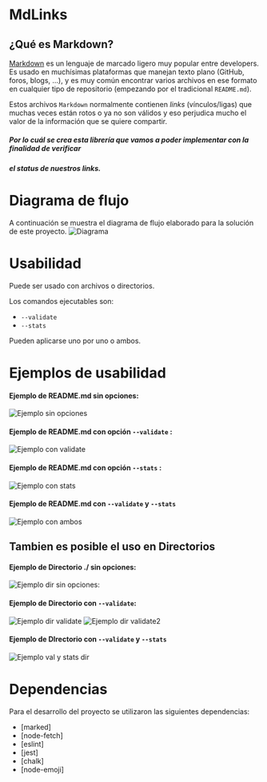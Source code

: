 # MdLinks

## ¿Qué es Markdown?

[Markdown](https://es.wikipedia.org/wiki/Markdown) es un lenguaje de marcado
ligero muy popular entre developers. Es usado en muchísimas plataformas que
manejan texto plano (GitHub, foros, blogs, ...), y es muy común
encontrar varios archivos en ese formato en cualquier tipo de repositorio
(empezando por el tradicional `README.md`).

Estos archivos `Markdown` normalmente contienen _links_ (vínculos/ligas) que
muchas veces están rotos o ya no son válidos y eso perjudica mucho el valor de
la información que se quiere compartir.

##### Por lo cuál se crea esta librería que vamos a poder implementar con la finalidad de verificar
##### el status de nuestros links.

# Diagrama de flujo

A continuación se muestra el diagrama de flujo elaborado para la solución de este proyecto.
![Diagrama](https://i.ibb.co/w6YRPpy/My-Diagrama.jpg)

# Usabilidad

Puede ser usado con archivos o directorios.

Los comandos ejecutables son:

- `--validate`
- `--stats`

Pueden aplicarse uno por uno o ambos.


# Ejemplos de usabilidad

#### Ejemplo de README.md sin opciones:

![Ejemplo sin opciones](https://i.ibb.co/rv6kHFm/CYMERA-20190831-190523.jpg)

#### Ejemplo de README.md con opción `--validate` :

![Ejemplo con validate](https://i.ibb.co/7QXZBJS/CYMERA-20190831-185640.jpg)

#### Ejemplo de README.md con opción `--stats` :

![Ejemplo con stats](https://i.ibb.co/vZqg7JV/CYMERA-20190831-185758.jpg)

#### Ejemplo de README.md con `--validate` y `--stats`

![Ejemplo con ambos](https://i.ibb.co/8j6GVNP/CYMERA-20190831-190339.jpg)

## Tambien es posible el uso en Directorios

#### Ejemplo de Directorio ./ sin opciones:

![Ejemplo dir sin opciones:](https://i.ibb.co/8bLrqK9/CYMERA-20190831-190256.jpg)

#### Ejemplo de Directorio con `--validate`:

![Ejemplo dir validate](https://i.ibb.co/bzwcZ9X/CYMERA-20190831-185946.jpg)
![Ejemplo dir validate2](https://i.ibb.co/K7KNdFf/CYMERA-20190831-190433.jpg)

#### Ejemplo de DIrectorio con `--validate` y `--stats`

![Ejemplo val y stats dir](https://i.ibb.co/5s7v8cS/CYMERA-20190831-190153.jpg)


# Dependencias

Para el desarrollo del proyecto se utilizaron las siguientes dependencias:

- [marked]
- [node-fetch]
- [eslint]
- [jest]
- [chalk]
- [node-emoji]


